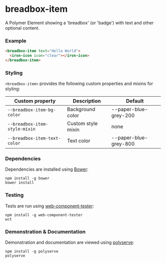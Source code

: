 # breadbox-item

A Polymer Element showing a 'breadbox' (or 'badge') with text and other optional content.

### Example
```html
<breadbox-item text="Hello World">
  <iron-icon icon="clear"></iron-icon>
</breadbox-item>
```

### Styling

`<breadbox-item>` provides the following custom properties and mixins for styling:

Custom property               | Description        | Default
------------------------------|--------------------|----------------------
`--breadbox-item-bg-color`    | Background color   | --paper-blue-grey-200
`--breadbox-item-style-mixin` | Custom style mixin | none
`--breadbox-item-text-color`  | Text color         | --paper-blue-grey-800

### Dependencies

Dependencies are installed using [Bower](http://bower.io/):

    npm install -g bower
    bower install

### Testing

Tests are run using [web-component-tester](https://github.com/Polymer/web-component-tester):

    npm install -g web-component-tester
    wct

### Demonstration & Documentation

Demonstration and documentation are viewed using [polyserve](https://github.com/PolymerLabs/polyserve):

    npm install -g polyserve
    polyserve

